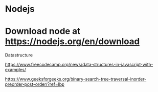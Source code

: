 # Nodejs


# Download node at https://nodejs.org/en/download


Datastructure

https://www.freecodecamp.org/news/data-structures-in-javascript-with-examples/

https://www.geeksforgeeks.org/binary-search-tree-traversal-inorder-preorder-post-order/?ref=lbp